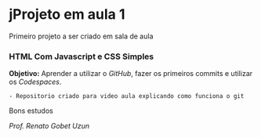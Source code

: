 jProjeto em aula 1
=================

Primeiro projeto a ser criado em sala de aula

### HTML Com Javascript e CSS Simples

**Objetivo:** Aprender a utilizar o *GitHub*, fazer os primeiros commits e utilizar os *Codespaces*.

    - Repositorio criado para video aula explicando como funciona o git
    
Bons estudos

*Prof. Renato Gobet Uzun*